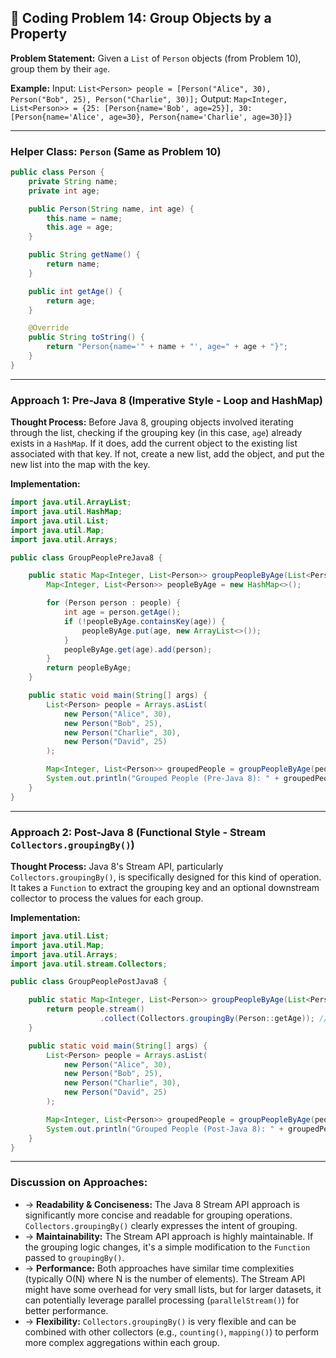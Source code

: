 ## 📝 Coding Problem 14: Group Objects by a Property

**Problem Statement:**
Given a `List` of `Person` objects (from Problem 10), group them by their `age`.

**Example:**
Input: `List<Person> people = [Person("Alice", 30), Person("Bob", 25), Person("Charlie", 30)];`
Output: `Map<Integer, List<Person>> = {25: [Person{name='Bob', age=25}], 30: [Person{name='Alice', age=30}, Person{name='Charlie', age=30}]}`

---

### Helper Class: `Person` (Same as Problem 10)
```java
public class Person {
    private String name;
    private int age;

    public Person(String name, int age) {
        this.name = name;
        this.age = age;
    }

    public String getName() {
        return name;
    }

    public int getAge() {
        return age;
    }

    @Override
    public String toString() {
        return "Person{name='" + name + "', age=" + age + "}";
    }
}
```

---

### Approach 1: Pre-Java 8 (Imperative Style - Loop and HashMap)

**Thought Process:**
Before Java 8, grouping objects involved iterating through the list, checking if the grouping key (in this case, `age`) already exists in a `HashMap`. If it does, add the current object to the existing list associated with that key. If not, create a new list, add the object, and put the new list into the map with the key.

**Implementation:**
```java
import java.util.ArrayList;
import java.util.HashMap;
import java.util.List;
import java.util.Map;
import java.util.Arrays;

public class GroupPeoplePreJava8 {

    public static Map<Integer, List<Person>> groupPeopleByAge(List<Person> people) {
        Map<Integer, List<Person>> peopleByAge = new HashMap<>();

        for (Person person : people) {
            int age = person.getAge();
            if (!peopleByAge.containsKey(age)) {
                peopleByAge.put(age, new ArrayList<>());
            }
            peopleByAge.get(age).add(person);
        }
        return peopleByAge;
    }

    public static void main(String[] args) {
        List<Person> people = Arrays.asList(
            new Person("Alice", 30),
            new Person("Bob", 25),
            new Person("Charlie", 30),
            new Person("David", 25)
        );

        Map<Integer, List<Person>> groupedPeople = groupPeopleByAge(people);
        System.out.println("Grouped People (Pre-Java 8): " + groupedPeople);
    }
}
```

---

### Approach 2: Post-Java 8 (Functional Style - Stream `Collectors.groupingBy()`)

**Thought Process:**
Java 8's Stream API, particularly `Collectors.groupingBy()`, is specifically designed for this kind of operation. It takes a `Function` to extract the grouping key and an optional downstream collector to process the values for each group.

**Implementation:**
```java
import java.util.List;
import java.util.Map;
import java.util.Arrays;
import java.util.stream.Collectors;

public class GroupPeoplePostJava8 {

    public static Map<Integer, List<Person>> groupPeopleByAge(List<Person> people) {
        return people.stream()
                    .collect(Collectors.groupingBy(Person::getAge)); // Group by age
    }

    public static void main(String[] args) {
        List<Person> people = Arrays.asList(
            new Person("Alice", 30),
            new Person("Bob", 25),
            new Person("Charlie", 30),
            new Person("David", 25)
        );

        Map<Integer, List<Person>> groupedPeople = groupPeopleByAge(people);
        System.out.println("Grouped People (Post-Java 8): " + groupedPeople);
    }
}
```

---

### Discussion on Approaches:

- → **Readability & Conciseness:** The Java 8 Stream API approach is significantly more concise and readable for grouping operations. `Collectors.groupingBy()` clearly expresses the intent of grouping.
- → **Maintainability:** The Stream API approach is highly maintainable. If the grouping logic changes, it's a simple modification to the `Function` passed to `groupingBy()`.
- → **Performance:** Both approaches have similar time complexities (typically O(N) where N is the number of elements). The Stream API might have some overhead for very small lists, but for larger datasets, it can potentially leverage parallel processing (`parallelStream()`) for better performance.
- → **Flexibility:** `Collectors.groupingBy()` is very flexible and can be combined with other collectors (e.g., `counting()`, `mapping()`) to perform more complex aggregations within each group.
